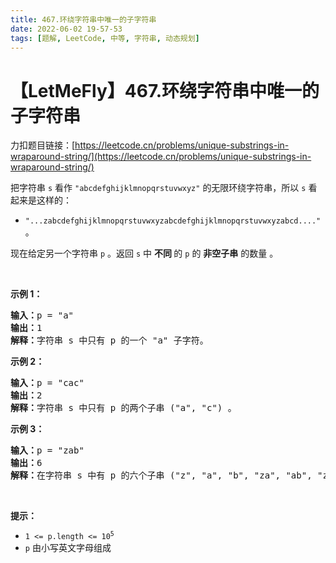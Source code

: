 ```yaml
---
title: 467.环绕字符串中唯一的子字符串
date: 2022-06-02 19-57-53
tags: [题解, LeetCode, 中等, 字符串, 动态规划]
---
```


# 【LetMeFly】467.环绕字符串中唯一的子字符串

力扣题目链接：[https://leetcode.cn/problems/unique-substrings-in-wraparound-string/](https://leetcode.cn/problems/unique-substrings-in-wraparound-string/)

<p>把字符串 <code>s</code> 看作 <code>"abcdefghijklmnopqrstuvwxyz"</code>&nbsp;的无限环绕字符串，所以&nbsp;<code>s</code> 看起来是这样的：</p>

<ul>
	<li><code>"...zabcdefghijklmnopqrstuvwxyzabcdefghijklmnopqrstuvwxyzabcd...."</code> 。</li>
</ul>

<p>现在给定另一个字符串 <code>p</code> 。返回&nbsp;<code>s</code> 中 <strong>不同 </strong>的 <code>p</code> 的 <strong>非空子串</strong>&nbsp;的数量&nbsp;。&nbsp;</p>

<p>&nbsp;</p>

<p><strong>示例&nbsp;1：</strong></p>

<pre>
<strong>输入：</strong>p = "a"
<strong>输出：</strong>1
<strong>解释：</strong>字符串 s 中只有 p 的一个 "a" 子字符。
</pre>

<p><strong>示例 2：</strong></p>

<pre>
<strong>输入：</strong>p = "cac"
<strong>输出：</strong>2
<strong>解释：</strong>字符串 s 中只有 p 的两个子串 ("a", "c") 。
</pre>

<p><strong>示例 3：</strong></p>

<pre>
<strong>输入：</strong>p = "zab"
<strong>输出：</strong>6
<strong>解释：</strong>在字符串 s 中有 p 的六个子串 ("z", "a", "b", "za", "ab", "zab") 。
</pre>

<p>&nbsp;</p>

<p><strong>提示：</strong></p>

<ul>
	<li><code>1 &lt;= p.length &lt;= 10<sup>5</sup></code></li>
	<li><code>p</code>&nbsp;由小写英文字母组成</li>
</ul>


    